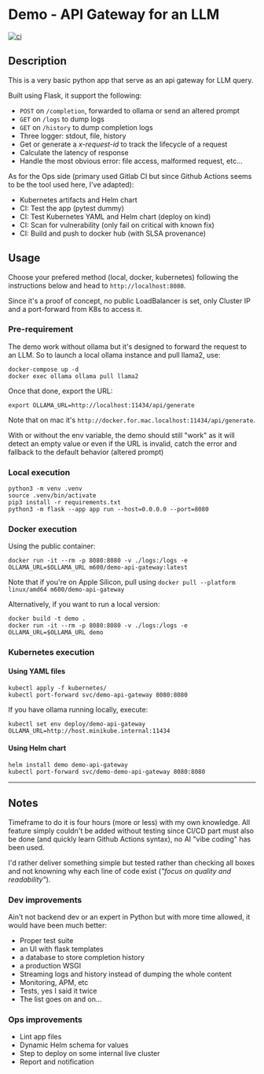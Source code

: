 # Demo - API Gateway for an LLM

[![ci](https://github.com/m600x/demo-api-gateway/actions/workflows/ci.yml/badge.svg)](https://github.com/m600x/demo-api-gateway/actions/workflows/ci.yml)

## Description
This is a very basic python app that serve as an api gateway for LLM query.

Built using Flask, it support the following:
- `POST` on `/completion`, forwarded to ollama or send an altered prompt
- `GET` on `/logs` to dump logs
- `GET` on `/history` to dump completion logs
- Three logger: stdout, file, history
- Get or generate a *x-request-id* to track the lifecycle of a request
- Calculate the latency of response
- Handle the most obvious error: file access, malformed request, etc...

As for the Ops side (primary used Gitlab CI but since Github Actions seems to be the tool used here, I've adapted):
- Kubernetes artifacts and Helm chart
- CI: Test the app (pytest dummy)
- CI: Test Kubernetes YAML and Helm chart (deploy on kind)
- CI: Scan for vulnerability (only fail on critical with known fix)
- CI: Build and push to docker hub (with SLSA provenance)

## Usage

Choose your prefered method (local, docker, kubernetes) following the instructions below and head to `http://localhost:8080`.

Since it's a proof of concept, no public LoadBalancer is set, only Cluster IP and a port-forward from K8s to access it.

### Pre-requirement
The demo work without ollama but it's designed to forward the request to an LLM. So to launch a local ollama instance and pull llama2, use:
```
docker-compose up -d
docker exec ollama ollama pull llama2
```

Once that done, export the URL:
```
export OLLAMA_URL=http://localhost:11434/api/generate
```
Note that on mac it's `http://docker.for.mac.localhost:11434/api/generate`.

With or without the env variable, the demo should still "work" as it will detect an empty value or even if the URL is invalid, catch the error and fallback to the default behavior (altered prompt)

### Local execution
```
python3 -m venv .venv
source .venv/bin/activate
pip3 install -r requirements.txt
python3 -m flask --app app run --host=0.0.0.0 --port=8080
```

### Docker execution
Using the public container:
```
docker run -it --rm -p 8080:8080 -v ./logs:/logs -e OLLAMA_URL=$OLLAMA_URL m600/demo-api-gateway:latest
```
Note that if you're on Apple Silicon, pull using `docker pull --platform linux/amd64 m600/demo-api-gateway`

Alternatively, if you want to run a local version:
```
docker build -t demo .
docker run -it --rm -p 8080:8080 -v ./logs:/logs -e OLLAMA_URL=$OLLAMA_URL demo
```
### Kubernetes execution

#### Using YAML files
```
kubectl apply -f kubernetes/
kubectl port-forward svc/demo-api-gateway 8080:8080
```

If you have ollama running locally, execute:
```
kubectl set env deploy/demo-api-gateway OLLAMA_URL=http://host.minikube.internal:11434
```

#### Using Helm chart
```
helm install demo demo-api-gateway
kubectl port-forward svc/demo-demo-api-gateway 8080:8080
```

---

## Notes
Timeframe to do it is four hours (more or less) with my own knowledge. All feature simply couldn't be added without testing since CI/CD part must also be done (and quickly learn Github Actions syntax), no AI "vibe coding" has been used.

I'd rather deliver something simple but tested rather than checking all boxes and not knowning why each line of code exist (*"focus on quality and readability"*).

### Dev improvements
Ain't not backend dev or an expert in Python but with more time allowed, it would have been much better:
- Proper test suite
- an UI with flask templates
- a database to store completion history
- a production WSGI
- Streaming logs and history instead of dumping the whole content
- Monitoring, APM, etc
- Tests, yes I said it twice
- The list goes on and on...

### Ops improvements
- Lint app files
- Dynamic Helm schema for values
- Step to deploy on some internal live cluster
- Report and notification
